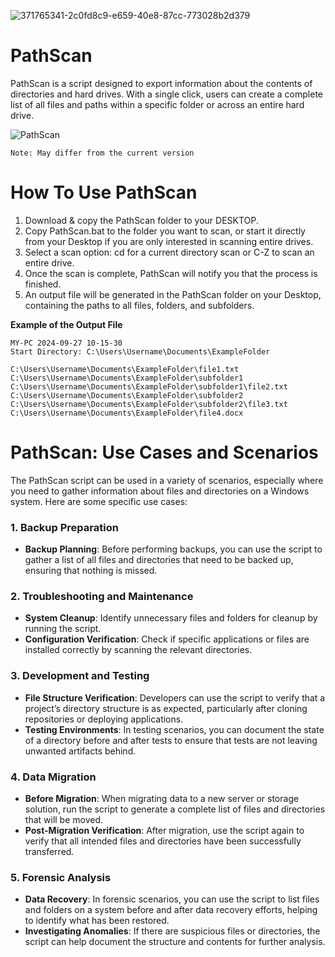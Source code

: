 ![371765341-2c0fd8c9-e659-40e8-87cc-773028b2d379](https://github.com/user-attachments/assets/e39c54d8-1672-4eb5-a6b6-64bfd6764735)

# PathScan

PathScan is a script designed to export information about the contents of directories and hard drives. With a single click, users can create a complete list of all files and paths within a specific folder or across an entire hard drive.

![PathScan](https://github.com/user-attachments/assets/687fc754-ee13-4bcf-8491-78380091c350)

```
Note: May differ from the current version
```

# How To Use PathScan

1. Download & copy the PathScan folder to your DESKTOP.
2. Copy PathScan.bat to the folder you want to scan, or start it directly from your Desktop if you are only interested in scanning entire drives.
3. Select a scan option: cd for a current directory scan or C-Z to scan an entire drive.
4. Once the scan is complete, PathScan will notify you that the process is finished.
5. An output file will be generated in the PathScan folder on your Desktop, containing the paths to all files, folders, and subfolders.

**Example of the Output File**
```
MY-PC 2024-09-27 10-15-30
Start Directory: C:\Users\Username\Documents\ExampleFolder

C:\Users\Username\Documents\ExampleFolder\file1.txt
C:\Users\Username\Documents\ExampleFolder\subfolder1
C:\Users\Username\Documents\ExampleFolder\subfolder1\file2.txt
C:\Users\Username\Documents\ExampleFolder\subfolder2
C:\Users\Username\Documents\ExampleFolder\subfolder2\file3.txt
C:\Users\Username\Documents\ExampleFolder\file4.docx
```

# PathScan: Use Cases and Scenarios

The PathScan script can be used in a variety of scenarios, especially where you need to gather information about files and directories on a Windows system. Here are some specific use cases:

### 1. **Backup Preparation**
   - **Backup Planning**: Before performing backups, you can use the script to gather a list of all files and directories that need to be backed up, ensuring that nothing is missed.

### 2. **Troubleshooting and Maintenance**
   - **System Cleanup**: Identify unnecessary files and folders for cleanup by running the script.
   - **Configuration Verification**: Check if specific applications or files are installed correctly by scanning the relevant directories.

### 3. **Development and Testing**
   - **File Structure Verification**: Developers can use the script to verify that a project’s directory structure is as expected, particularly after cloning repositories or deploying applications.
   - **Testing Environments**: In testing scenarios, you can document the state of a directory before and after tests to ensure that tests are not leaving unwanted artifacts behind.

### 4. **Data Migration**
   - **Before Migration**: When migrating data to a new server or storage solution, run the script to generate a complete list of files and directories that will be moved.
   - **Post-Migration Verification**: After migration, use the script again to verify that all intended files and directories have been successfully transferred.

### 5. **Forensic Analysis**
   - **Data Recovery**: In forensic scenarios, you can use the script to list files and folders on a system before and after data recovery efforts, helping to identify what has been restored.
   - **Investigating Anomalies**: If there are suspicious files or directories, the script can help document the structure and contents for further analysis.
